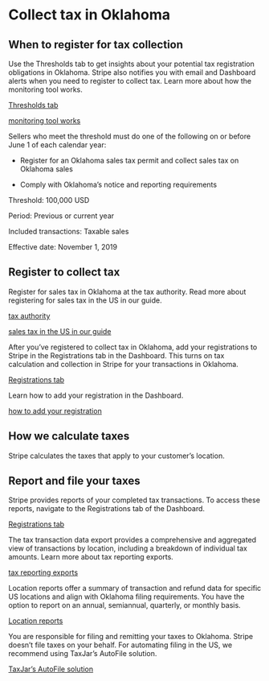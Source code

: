 # Collect tax in Oklahoma

## When to register for tax collection

Use the Thresholds tab to get insights about your potential tax registration obligations in Oklahoma. Stripe also notifies you with email and Dashboard alerts when you need to register to collect tax. Learn more about how the monitoring tool works.

[Thresholds tab](https://dashboard.stripe.com/tax/thresholds)

[monitoring tool works](/tax/monitoring)

Sellers who meet the threshold must do one of the following on or before June 1 of each calendar year:

- Register for an Oklahoma sales tax permit and collect sales tax on Oklahoma sales

- Comply with Oklahoma’s notice and reporting requirements

Threshold: 100,000 USD

Period: Previous or current year

Included transactions: Taxable sales

Effective date: November 1, 2019

## Register to collect tax

Register for sales tax in Oklahoma at the tax authority. Read more about registering for sales tax in the US in our guide.

[tax authority](https://oklahoma.gov/tax/businesses/sales-use-tax.html)

[sales tax in the US in our guide](https://stripe.com/guides/sales-tax-registration-process-us)

After you’ve registered to collect tax in Oklahoma, add your registrations to Stripe in the Registrations tab in the Dashboard. This turns on tax calculation and collection in Stripe for your transactions in Oklahoma.

[Registrations tab](https://dashboard.stripe.com/tax/registrations?location=us-ok)

Learn how to add your registration in the Dashboard.

[how to add your registration](/tax/registering#track-your-registrations-in-the-tax-dashboard)

## How we calculate taxes

Stripe calculates the taxes that apply to your customer’s location.

## Report and file your taxes

Stripe provides reports of your completed tax transactions. To access these reports, navigate to the Registrations tab of the Dashboard.

[Registrations tab](https://dashboard.stripe.com/tax/registrations)

The tax transaction data export provides a comprehensive and aggregated view of transactions by location, including a breakdown of individual tax amounts. Learn more about tax reporting exports.

[tax reporting exports](/tax/reports#exports)

Location reports offer a summary of transaction and refund data for specific US locations and align with Oklahoma filing requirements. You have the option to report on an annual, semiannual, quarterly, or monthly basis.

[Location reports](/tax/reports#us-location-reports)

You are responsible for filing and remitting your taxes to Oklahoma. Stripe doesn’t file taxes on your behalf. For automating filing in the US, we recommend using TaxJar’s AutoFile solution.

[TaxJar’s AutoFile solution](https://go.taxjar.com/2021StripeTaxInquiry_LP-01-Request.html)
